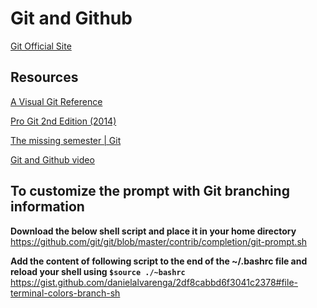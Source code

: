 # Git and Github

[Git Official Site](https://www.git-scm.com/)

## Resources
[A Visual Git Reference](https://marklodato.github.io/visual-git-guide/index-en.html)

[Pro Git 2nd Edition (2014)](https://git-scm.com/book/en/v2)

[The missing semester | Git](https://missing.csail.mit.edu/2020/version-control/)

[Git and Github video](https://www.youtube.com/watch?v=Q6G-J54vgKc)

## To customize the prompt with Git branching information
**Download the below shell script and place it in your home directory**  
https://github.com/git/git/blob/master/contrib/completion/git-prompt.sh

**Add the content of following script to the end of the ~/.bashrc file and reload your shell using ``$source ./~bashrc``**  
https://gist.github.com/danielalvarenga/2df8cabbd6f3041c2378#file-terminal-colors-branch-sh


